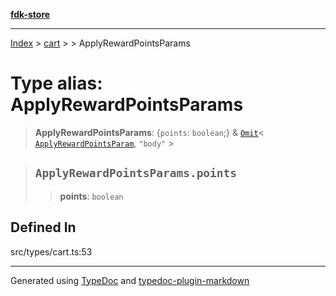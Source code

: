[**fdk-store**](../../../README.md)
***

[Index](../../../API.md) > [cart](../../README.md) > [<internal>](../README.md) > ApplyRewardPointsParams

# Type alias: ApplyRewardPointsParams

> **ApplyRewardPointsParams**: \{`points`: `boolean`;} & [`Omit`](type-alias.Omit.md)\< [`ApplyRewardPointsParam`](type-alias.ApplyRewardPointsParam.md), `"body"` \>

> ## `ApplyRewardPointsParams.points`
>
> > **points**: `boolean`
>
>

## Defined In

src/types/cart.ts:53

***
Generated using [TypeDoc](https://typedoc.org/) and [typedoc-plugin-markdown](https://www.npmjs.com/package/typedoc-plugin-markdown)
